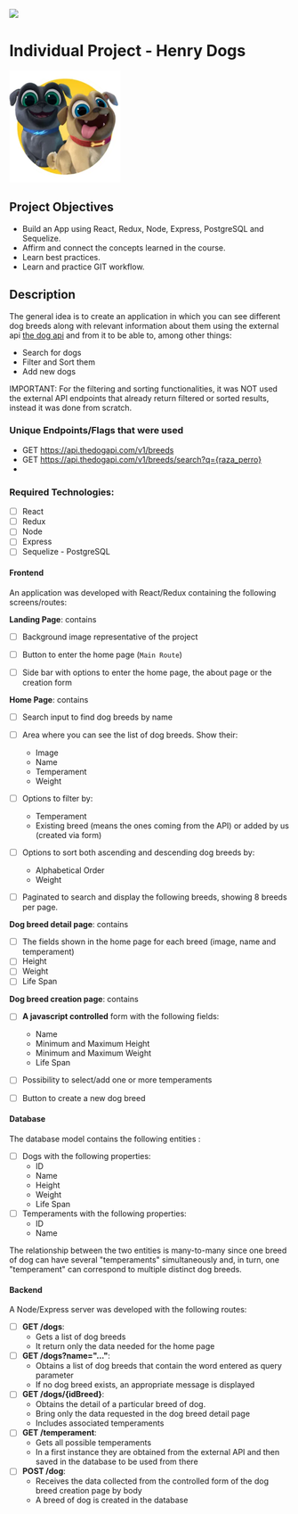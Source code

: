 <p align='left'>
    <img src='https://static.wixstatic.com/media/85087f_0d84cbeaeb824fca8f7ff18d7c9eaafd~mv2.png/v1/fill/w_160,h_30,al_c,q_85,usm_0.66_1.00_0.01/Logo_completo_Color_1PNG.webp' </img>
</p>

# Individual Project - Henry Dogs

<p align="left">
  <img height="200" src="./dog.png" />
</p>

## Project Objectives

- Build an App using React, Redux, Node, Express, PostgreSQL and Sequelize.
- Affirm and connect the concepts learned in the course.
- Learn best practices.
- Learn and practice GIT workflow.

## Description

The general idea is to create an application in which you can see different dog breeds along with relevant information about them using the external api [the dog api](https://thedogapi.com/) and from it to be able to, among other things:

  - Search for dogs
  - Filter and Sort them
  - Add new dogs

IMPORTANT: For the filtering and sorting functionalities, it was NOT used the external API endpoints that already return filtered or sorted results, instead it was done from scratch.

### Unique Endpoints/Flags that were used

  - GET https://api.thedogapi.com/v1/breeds
  - GET https://api.thedogapi.com/v1/breeds/search?q={raza_perro}
  - 

### Required Technologies:
- [ ] React
- [ ] Redux
- [ ] Node
- [ ] Express
- [ ] Sequelize - PostgreSQL

#### Frontend

An application was developed with React/Redux containing the following screens/routes:


__Landing Page__: contains
- [ ]  Background image representative of the project
- [ ]  Button to enter the home page (`Main Route`)
- [ ]  Side bar with options to enter the home page, the about page or the creation form


__Home Page__: contains
- [ ] Search input to find dog breeds by name
- [ ] Area where you can see the list of dog breeds. Show their:
  - Image
  - Name
  - Temperament
  - Weight
- [ ] Options to filter by:
    - Temperament
    - Existing breed (means the ones coming from the API) or added by us (created via form)
- [ ] Options to sort both ascending and descending dog breeds by:
    - Alphabetical Order
    - Weight
- [ ] Paginated to search and display the following breeds, showing 8 breeds per page.


__Dog breed detail page__: contains
- [ ] The fields shown in the home page for each breed (image, name and temperament)
- [ ] Height
- [ ] Weight
- [ ] Life Span

__Dog breed creation page__: contains
- [ ] __A javascript controlled__ form with the following fields:
  - Name
  - Minimum and Maximum Height 
  - Minimum and Maximum Weight
  - Life Span
- [ ] Possibility to select/add one or more temperaments
- [ ] Button to create a new dog breed

 
#### Database

The database model contains the following entities :

- [ ] Dogs with the following properties:
  - ID 
  - Name 
  - Height
  - Weight
  - Life Span
- [ ] Temperaments with the following properties:
  - ID
  - Name

The relationship between the two entities is many-to-many since one breed of dog can have several "temperaments" simultaneously and, in turn, one "temperament" can correspond to multiple distinct dog breeds.


#### Backend

A Node/Express server was developed with the following routes:

- [ ] __GET /dogs__:
  - Gets a list of dog breeds
  - It return only the data needed for the home page
- [ ] __GET /dogs?name="..."__:
  - Obtains a list of dog breeds that contain the word entered as query parameter
  - If no dog breed exists, an appropriate message is displayed
- [ ] __GET /dogs/{idBreed}__:
  - Obtains the detail of a particular breed of dog.
  - Bring only the data requested in the dog breed detail page
  - Includes associated temperaments
- [ ] __GET /temperament__:
  - Gets all possible temperaments
  - In a first instance they are obtained from the external API and then saved in the database to be used from there
- [ ] __POST /dog__:
  - Receives the data collected from the controlled form of the dog breed creation page by body
  - A breed of dog is created in the database
